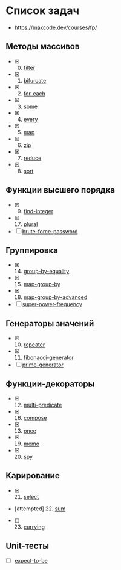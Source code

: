 # Список задач
- https://maxcode.dev/courses/fp/

## Методы массивов
 - [x] 0. [filter](/homework2/0.filter.js)
 - [x] 1. [bifurcate](/homework2/1.bifurcate.js)
 - [x] 2. [for-each](/homework2/2.for-each.js)
 - [x] 3. [some](/homework2/3.some.js)
 - [x] 4. [every](/homework2/4.every.js)
 - [x] 5. [map](/homework2/5.map.js)
 - [x] 6. [zip](/homework2/6.zip.js)
 - [x] 7. [reduce](/homework2/7.reduce.js)
 - [x] 8. [sort](/homework2/8.sort.js)

## Функции высшего порядка
 - [x] 9. [find-integer](/homework2/9.find-integer.js)
 - [x] 17. [plural](/homework2/17.plural.js)
 - [ ] [brute-force-password]()

## Группировка
 - [x] 14. [group-by-equality](/homework2/14.group-by-equality.js)
 - [x] 15. [map-group-by](/homework2/15.map-group-by.js)
 - [x] 18. [map-group-by-advanced](/homework2/18.map-group-by-advanced.js)
 - [ ] [super-power-frequency]()

## Генераторы значений
 - [x] 10. [repeater](/homework2/10.repeater.js)
 - [x] 11. [fibonacci-generator](/homework2/11.fibonacci-generator.js)
 - [ ] [prime-generator]()

 <!--  8 < 15 -->
<!--  10 < 12 -->
<!--  12 < 10 -->
 <!-- d  <=  n / d -->
 <!-- d² <=  n -->
 <!-- d  <=  ✓n -->

## Функции-декораторы
 - [x] 12. [multi-predicate](/homework2/12.multi-predicate.js)
 - [x] 16. [compose](/homework2/16.compose.js)
 - [x] 13. [once](/homework2/13.once.js)
 - [x] 19. [memo](/homework2/19.memo.js)
 - [x] 20. [spy](/homework2/20.spy.js)

## Карирование
 - [x] 21. [select](/homework2/21.select.js)
 - [attempted] 22. [sum](/homework2/22.sum.js)
 - [ ] 23. [currying](/homework2/)

## Unit-тесты
 - [ ] [expect-to-be](https://maxcode.dev/problems/expect-to-be/)